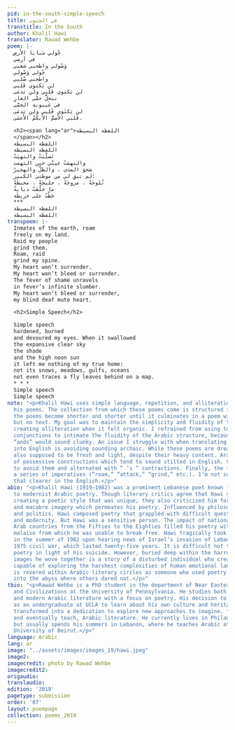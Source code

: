 ```yaml
---
pid: in-the-south-simple-speech
title: في الجنوب
transtitle: In the South
author: Khalil Hawi
translator: Rawad Wehbe
poem: |-
  جُولي سَبايا الأَرضِ
  في أرضي
  وَصُولي واطحني شعبي
  جُولي وَصُولي
  واطحني صُلبي
  لن يَكتوي قَلبي
  لن يَكتوي قَلبي ولن يَدمَى
  تنحلُّ حمَّى العارِ
  في غَيبوبةِ الحمَّى
  لن يَكتَوي قَلبي ولن يَدمَى
  قَلبي الأَصمُّ الأَبكَمُ الأَعمَى.

  <h2><span lang="ar">اللفظة البسيطة
  </span></h2>
  اللفظة البسيطة
  اللفظة البسيطة
  تَصلَّبَتْ والتهبَتْ
  والتهمَتْ عينَّي حين التهمت
  صَحوَ المدى ، والظلَّ والهجيرْ
  لم تبقِ لي من موطني الكبير:
  ثُلوجَهُ ، مروجَهُ ، خليجَهُ ، محيطَهُ
  ما خلَّفَتْ ذبابةٌ
  حَطَّتْ على خريطَة
  ***
  اللفظة البسيطة
  اللفظة البسيطة
transpoem: |-
  Inmates of the earth, roam
  freely on my land.
  Raid my people
  grind them.
  Roam, raid
  grind my spine.
  My heart won’t surrender.
  My heart won’t bleed or surrender.
  The fever of shame unravels
  in fever’s infinite slumber.
  My heart won’t bleed or surrender,
  my blind deaf mute heart.

  <h2>Simple Speech</h2>

  Simple speech
  hardened, burned
  and devoured my eyes. When it swallowed
  the expansive clear sky
  the shade
  and the high noon sun
  it left me nothing of my true home:
  not its snows, meadows, gulfs, oceans
  not even traces a fly leaves behind on a map.
  * * *
  Simple speech
  Simple speech
note: "<p>Khalil Hawi uses simple language, repetition, and alliteration throughout
  his poems. The collection from which these poems come is structured in a way that
  the poems become shorter and shorter until it culminates in a poem with a title
  but no text. My goal was to maintain the simplicity and fluidity of the syntax while
  creating alliteration when it felt organic. I refrained from using too many coordinating
  conjunctions to intimate the fluidity of the Arabic structure, because too many
  “ands” would sound clunky. An issue I struggle with when translating Arabic poetry
  into English is avoiding sounding archaic. While these poems are dreary, they are
  also supposed to be fresh and light, despite their heavy content. Arabic has a lot
  of possessive constructions which tend to sound stilted in English. So, I tried
  to avoid them and alternated with “ ’s “ contractions. Finally, the first poem uses
  a series of imperatives (“roam,” “attack,” “grind,” etc.). I’m not sure how to make
  that clearer in the English.</p>"
abio: "<p>Khalil Hawi (1919–1982) was a prominent Lebanese poet known for his contribution
  to modernist Arabic poetry. Though literary critics agree that Hawi succeeded in
  creating a poetic style that was unique, they also criticized him for the grotesque
  and macabre imagery which permeates his poetry. Influenced by philosophy, religion,
  and politics, Hawi composed poetry that grappled with difficult questions of authenticity
  and modernity. But Hawi was a sensitive person. The impact of national defeat throughout
  Arab countries from the Fifties to the Eighties filled his poetry with a lingering
  malaise from which he was unable to break free. Hawi tragically took his own life
  in the summer of 1982 upon hearing news of Israel’s invasion of Lebanon during the
  1975 civil war, which lasted twenty-five years. It is difficult not to read Hawi’s
  poetry in light of his suicide. However, buried deep within the harrowing and nightmarish
  images he wove together is a story of a disturbed individual who created a language
  capable of exploring the harshest complexities of human emotional landscapes. Hawi
  is revered within Arabic literary circles as someone who used poetry to look deep
  into the abyss where others dared not.</p>"
tbio: "<p>Rawad Wehbe is a PhD student in the department of Near Eastern Languages
  and Civilizations at the University of Pennsylvania. He studies both pre-modern
  and modern Arabic literature with a focus on poetry. His decision to study Arabic
  as an undergraduate at UCLA to learn about his own culture and heritage as an Arab-American
  transformed into a dedication to explore new approaches to imagine, frame, read,
  and eventually teach, Arabic literature. He currently lives in Philadelphia, PA,
  but usually spends his summers in Lebanon, where he teaches Arabic at the American
  University of Beirut.</p>"
language: Arabic
lang: ar
image: "../assets/images/images_19/hawi.jpeg"
image2: 
imagecredit: photo by Rawad Wehbe
imagecredit2: 
origaudio: 
translaudio: 
edition: '2019'
pagetype: submission
order: '07'
layout: poempage
collection: poems_2019
---
```

